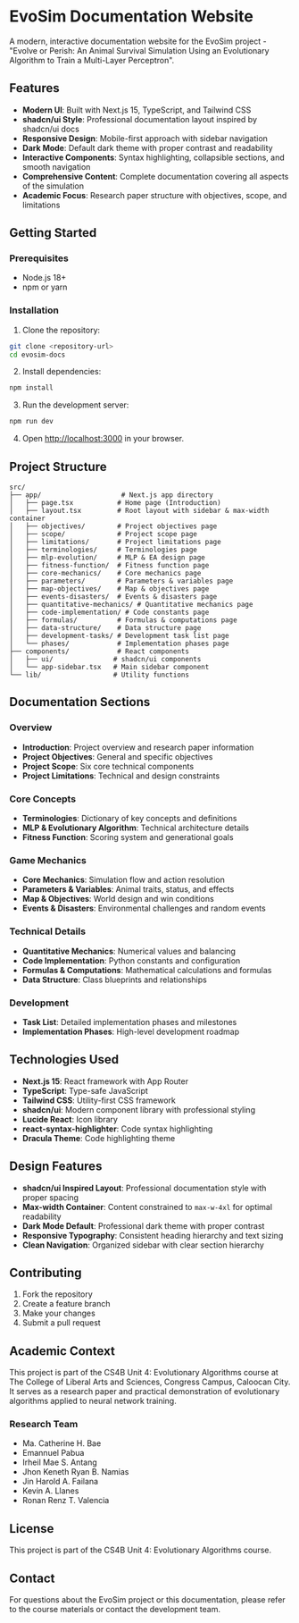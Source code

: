 # EvoSim Documentation Website

A modern, interactive documentation website for the EvoSim project - "Evolve or Perish: An Animal Survival Simulation Using an Evolutionary Algorithm to Train a Multi-Layer Perceptron".

## Features

- **Modern UI**: Built with Next.js 15, TypeScript, and Tailwind CSS
- **shadcn/ui Style**: Professional documentation layout inspired by shadcn/ui docs
- **Responsive Design**: Mobile-first approach with sidebar navigation
- **Dark Mode**: Default dark theme with proper contrast and readability
- **Interactive Components**: Syntax highlighting, collapsible sections, and smooth navigation
- **Comprehensive Content**: Complete documentation covering all aspects of the simulation
- **Academic Focus**: Research paper structure with objectives, scope, and limitations

## Getting Started

### Prerequisites

- Node.js 18+ 
- npm or yarn

### Installation

1. Clone the repository:
```bash
git clone <repository-url>
cd evosim-docs
```

2. Install dependencies:
```bash
npm install
```

3. Run the development server:
```bash
npm run dev
```

4. Open [http://localhost:3000](http://localhost:3000) in your browser.

## Project Structure

```
src/
├── app/                    # Next.js app directory
│   ├── page.tsx           # Home page (Introduction)
│   ├── layout.tsx         # Root layout with sidebar & max-width container
│   ├── objectives/        # Project objectives page
│   ├── scope/             # Project scope page
│   ├── limitations/       # Project limitations page
│   ├── terminologies/     # Terminologies page
│   ├── mlp-evolution/     # MLP & EA design page
│   ├── fitness-function/  # Fitness function page
│   ├── core-mechanics/    # Core mechanics page
│   ├── parameters/        # Parameters & variables page
│   ├── map-objectives/    # Map & objectives page
│   ├── events-disasters/  # Events & disasters page
│   ├── quantitative-mechanics/ # Quantitative mechanics page
│   ├── code-implementation/ # Code constants page
│   ├── formulas/          # Formulas & computations page
│   ├── data-structure/    # Data structure page
│   ├── development-tasks/ # Development task list page
│   └── phases/            # Implementation phases page
├── components/            # React components
│   ├── ui/               # shadcn/ui components
│   └── app-sidebar.tsx   # Main sidebar component
└── lib/                  # Utility functions
```

## Documentation Sections

### Overview
- **Introduction**: Project overview and research paper information
- **Project Objectives**: General and specific objectives
- **Project Scope**: Six core technical components
- **Project Limitations**: Technical and design constraints

### Core Concepts
- **Terminologies**: Dictionary of key concepts and definitions
- **MLP & Evolutionary Algorithm**: Technical architecture details
- **Fitness Function**: Scoring system and generational goals

### Game Mechanics
- **Core Mechanics**: Simulation flow and action resolution
- **Parameters & Variables**: Animal traits, status, and effects
- **Map & Objectives**: World design and win conditions
- **Events & Disasters**: Environmental challenges and random events

### Technical Details
- **Quantitative Mechanics**: Numerical values and balancing
- **Code Implementation**: Python constants and configuration
- **Formulas & Computations**: Mathematical calculations and formulas
- **Data Structure**: Class blueprints and relationships

### Development
- **Task List**: Detailed implementation phases and milestones
- **Implementation Phases**: High-level development roadmap

## Technologies Used

- **Next.js 15**: React framework with App Router
- **TypeScript**: Type-safe JavaScript
- **Tailwind CSS**: Utility-first CSS framework
- **shadcn/ui**: Modern component library with professional styling
- **Lucide React**: Icon library
- **react-syntax-highlighter**: Code syntax highlighting
- **Dracula Theme**: Code highlighting theme

## Design Features

- **shadcn/ui Inspired Layout**: Professional documentation style with proper spacing
- **Max-width Container**: Content constrained to `max-w-4xl` for optimal readability
- **Dark Mode Default**: Professional dark theme with proper contrast
- **Responsive Typography**: Consistent heading hierarchy and text sizing
- **Clean Navigation**: Organized sidebar with clear section hierarchy

## Contributing

1. Fork the repository
2. Create a feature branch
3. Make your changes
4. Submit a pull request

## Academic Context

This project is part of the CS4B Unit 4: Evolutionary Algorithms course at The College of Liberal Arts and Sciences, Congress Campus, Caloocan City. It serves as a research paper and practical demonstration of evolutionary algorithms applied to neural network training.

### Research Team
- Ma. Catherine H. Bae
- Emannuel Pabua
- Irheil Mae S. Antang
- Jhon Keneth Ryan B. Namias
- Jin Harold A. Failana
- Kevin A. Llanes
- Ronan Renz T. Valencia

## License

This project is part of the CS4B Unit 4: Evolutionary Algorithms course.

## Contact

For questions about the EvoSim project or this documentation, please refer to the course materials or contact the development team.